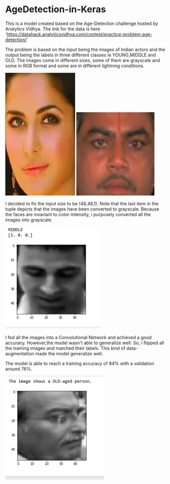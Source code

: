 # AgeDetection-in-Keras

This is a model created based on the Age-Detection challenge hosted by Analytics Vidhya.
The link for the data is here
  'https://datahack.analyticsvidhya.com/contest/practice-problem-age-detection/'
  
The problem is based on the input being the images of Indian actors and the output being the labels in three
different classes ie YOUNG,MIDDLE and OLD.
The images come in different sizes, some of them are grayscale and some in RGB format 
and  some are in different lightning conditions.

![](images/171.jpg)    ![](images/23733.jpg)

I decided to fix the input size to be (48,48,1). Note that the last item in the tuple depicts that the images 
have been converted to grayscale.
Because the faces are invariant to color-intensity, i purposely converted all the images into grayscale.

![](images/img2.PNG) 


I fed all the images into a Convolutional Network and achieved a good accuracy. However,the model wasn't able to generalize well.
So, i flipped all the training images and matched their labels. This kind of data-augmentation made the model generalize well.

The model is able to reach a training accuracy of 84% with a validation around 76%.

![](images/img1.PNG) 



